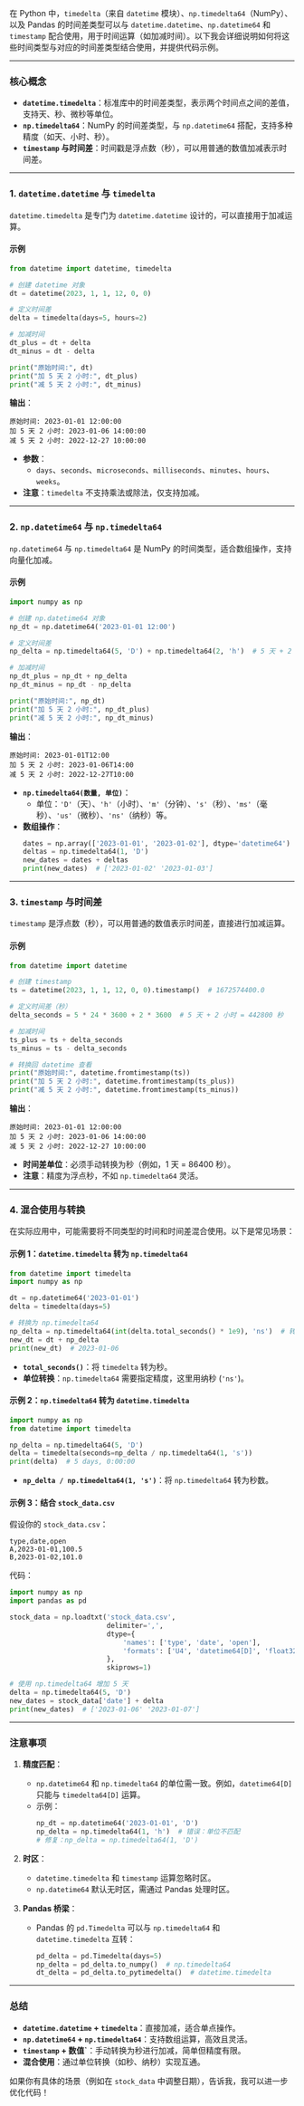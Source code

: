 在 Python 中，`timedelta`（来自 `datetime` 模块）、`np.timedelta64`（NumPy）、以及 Pandas 的时间差类型可以与 `datetime.datetime`、`np.datetime64` 和 `timestamp` 配合使用，用于时间运算（如加减时间）。以下我会详细说明如何将这些时间类型与对应的时间差类型结合使用，并提供代码示例。

---

### 核心概念
- **`datetime.timedelta`**：标准库中的时间差类型，表示两个时间点之间的差值，支持天、秒、微秒等单位。
- **`np.timedelta64`**：NumPy 的时间差类型，与 `np.datetime64` 搭配，支持多种精度（如天、小时、秒）。
- **`timestamp` 与时间差**：时间戳是浮点数（秒），可以用普通的数值加减表示时间差。

---

### 1. `datetime.datetime` 与 `timedelta`
`datetime.timedelta` 是专门为 `datetime.datetime` 设计的，可以直接用于加减运算。

#### 示例
```python
from datetime import datetime, timedelta

# 创建 datetime 对象
dt = datetime(2023, 1, 1, 12, 0, 0)

# 定义时间差
delta = timedelta(days=5, hours=2)

# 加减时间
dt_plus = dt + delta
dt_minus = dt - delta

print("原始时间:", dt)
print("加 5 天 2 小时:", dt_plus)
print("减 5 天 2 小时:", dt_minus)
```

**输出**：
```
原始时间: 2023-01-01 12:00:00
加 5 天 2 小时: 2023-01-06 14:00:00
减 5 天 2 小时: 2022-12-27 10:00:00
```

- **参数**：
  - `days`、`seconds`、`microseconds`、`milliseconds`、`minutes`、`hours`、`weeks`。
- **注意**：`timedelta` 不支持乘法或除法，仅支持加减。

---

### 2. `np.datetime64` 与 `np.timedelta64`
`np.datetime64` 与 `np.timedelta64` 是 NumPy 的时间类型，适合数组操作，支持向量化加减。

#### 示例
```python
import numpy as np

# 创建 np.datetime64 对象
np_dt = np.datetime64('2023-01-01 12:00')

# 定义时间差
np_delta = np.timedelta64(5, 'D') + np.timedelta64(2, 'h')  # 5 天 + 2 小时

# 加减时间
np_dt_plus = np_dt + np_delta
np_dt_minus = np_dt - np_delta

print("原始时间:", np_dt)
print("加 5 天 2 小时:", np_dt_plus)
print("减 5 天 2 小时:", np_dt_minus)
```

**输出**：
```
原始时间: 2023-01-01T12:00
加 5 天 2 小时: 2023-01-06T14:00
减 5 天 2 小时: 2022-12-27T10:00
```

- **`np.timedelta64(数量, 单位)`**：
  - 单位：`'D'`（天）、`'h'`（小时）、`'m'`（分钟）、`'s'`（秒）、`'ms'`（毫秒）、`'us'`（微秒）、`'ns'`（纳秒）等。
- **数组操作**：
  ```python
  dates = np.array(['2023-01-01', '2023-01-02'], dtype='datetime64')
  deltas = np.timedelta64(1, 'D')
  new_dates = dates + deltas
  print(new_dates)  # ['2023-01-02' '2023-01-03']
  ```

---

### 3. `timestamp` 与时间差
`timestamp` 是浮点数（秒），可以用普通的数值表示时间差，直接进行加减运算。

#### 示例
```python
from datetime import datetime

# 创建 timestamp
ts = datetime(2023, 1, 1, 12, 0, 0).timestamp()  # 1672574400.0

# 定义时间差（秒）
delta_seconds = 5 * 24 * 3600 + 2 * 3600  # 5 天 + 2 小时 = 442800 秒

# 加减时间
ts_plus = ts + delta_seconds
ts_minus = ts - delta_seconds

# 转换回 datetime 查看
print("原始时间:", datetime.fromtimestamp(ts))
print("加 5 天 2 小时:", datetime.fromtimestamp(ts_plus))
print("减 5 天 2 小时:", datetime.fromtimestamp(ts_minus))
```

**输出**：
```
原始时间: 2023-01-01 12:00:00
加 5 天 2 小时: 2023-01-06 14:00:00
减 5 天 2 小时: 2022-12-27 10:00:00
```

- **时间差单位**：必须手动转换为秒（例如，1 天 = 86400 秒）。
- **注意**：精度为浮点秒，不如 `np.timedelta64` 灵活。

---

### 4. 混合使用与转换
在实际应用中，可能需要将不同类型的时间和时间差混合使用。以下是常见场景：

#### 示例 1：`datetime.timedelta` 转为 `np.timedelta64`
```python
from datetime import timedelta
import numpy as np

dt = np.datetime64('2023-01-01')
delta = timedelta(days=5)

# 转换为 np.timedelta64
np_delta = np.timedelta64(int(delta.total_seconds() * 1e9), 'ns')  # 转为纳秒
new_dt = dt + np_delta
print(new_dt)  # 2023-01-06
```

- **`total_seconds()`**：将 `timedelta` 转为秒。
- **单位转换**：`np.timedelta64` 需要指定精度，这里用纳秒 (`'ns'`)。

#### 示例 2：`np.timedelta64` 转为 `datetime.timedelta`
```python
import numpy as np
from datetime import timedelta

np_delta = np.timedelta64(5, 'D')
delta = timedelta(seconds=np_delta / np.timedelta64(1, 's'))
print(delta)  # 5 days, 0:00:00
```

- **`np_delta / np.timedelta64(1, 's')`**：将 `np.timedelta64` 转为秒数。

#### 示例 3：结合 `stock_data.csv`
假设你的 `stock_data.csv`：
```
type,date,open
A,2023-01-01,100.5
B,2023-01-02,101.0
```

代码：
```python
import numpy as np
import pandas as pd

stock_data = np.loadtxt('stock_data.csv',
                        delimiter=',',
                        dtype={
                            'names': ['type', 'date', 'open'],
                            'formats': ['U4', 'datetime64[D]', 'float32']
                        },
                        skiprows=1)

# 使用 np.timedelta64 增加 5 天
delta = np.timedelta64(5, 'D')
new_dates = stock_data['date'] + delta
print(new_dates)  # ['2023-01-06' '2023-01-07']
```

---

### 注意事项
1. **精度匹配**：
   - `np.datetime64` 和 `np.timedelta64` 的单位需一致。例如，`datetime64[D]` 只能与 `timedelta64[D]` 运算。
   - 示例：
     ```python
     np_dt = np.datetime64('2023-01-01', 'D')
     np_delta = np.timedelta64(1, 'h')  # 错误：单位不匹配
     # 修复：np_delta = np.timedelta64(1, 'D')
     ```

2. **时区**：
   - `datetime.timedelta` 和 `timestamp` 运算忽略时区。
   - `np.datetime64` 默认无时区，需通过 Pandas 处理时区。

3. **Pandas 桥梁**：
   - Pandas 的 `pd.Timedelta` 可以与 `np.timedelta64` 和 `datetime.timedelta` 互转：
     ```python
     pd_delta = pd.Timedelta(days=5)
     np_delta = pd_delta.to_numpy()  # np.timedelta64
     dt_delta = pd_delta.to_pytimedelta()  # datetime.timedelta
     ```

---

### 总结
- **`datetime.datetime` + `timedelta`**：直接加减，适合单点操作。
- **`np.datetime64` + `np.timedelta64`**：支持数组运算，高效且灵活。
- **`timestamp` + 数值`**：手动转换为秒进行加减，简单但精度有限。
- **混合使用**：通过单位转换（如秒、纳秒）实现互通。

如果你有具体的场景（例如在 `stock_data` 中调整日期），告诉我，我可以进一步优化代码！